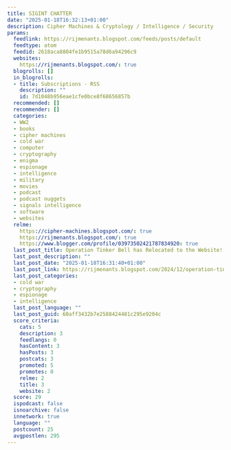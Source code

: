 ```yaml
---
title: SIGINT CHATTER
date: "2025-01-18T16:32:13+01:00"
description: Cipher Machines & Cryptology / Intelligence / Security
params:
  feedlink: https://rijmenants.blogspot.com/feeds/posts/default
  feedtype: atom
  feedid: 2618aca8804fe1b9515a78d6a94296c9
  websites:
    https://rijmenants.blogspot.com/: true
  blogrolls: []
  in_blogrolls:
  - title: Subscriptions - RSS
    description: ""
    id: 7d1048b956eae1cfe0bce8f68656857b
  recommended: []
  recommender: []
  categories:
  - WW2
  - books
  - cipher machines
  - cold war
  - computer
  - cryptography
  - enigma
  - espionage
  - intelligence
  - military
  - movies
  - podcast
  - podcast nuggets
  - signals intelligence
  - software
  - websites
  relme:
    https://cipher-machines.blogspot.com/: true
    https://rijmenants.blogspot.com/: true
    https://www.blogger.com/profile/03973502421787834920: true
  last_post_title: Operation Tinker Bell has Relocated to the Website!
  last_post_description: ""
  last_post_date: "2025-01-18T16:31:40+01:00"
  last_post_link: https://rijmenants.blogspot.com/2024/12/operation-tinker-bell-has-relocated-to.html
  last_post_categories:
  - cold war
  - cryptography
  - espionage
  - intelligence
  last_post_language: ""
  last_post_guid: 60aff3432b7e2588424481c295e9204c
  score_criteria:
    cats: 5
    description: 3
    feedlangs: 0
    hasContent: 3
    hasPosts: 3
    postcats: 3
    promoted: 5
    promotes: 0
    relme: 2
    title: 3
    website: 2
  score: 29
  ispodcast: false
  isnoarchive: false
  innetwork: true
  language: ""
  postcount: 25
  avgpostlen: 295
---
```

